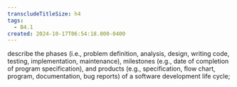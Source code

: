 ```yaml
---
transcludeTitleSize: h4
tags:
  - B4.1
created: 2024-10-17T06:54:18.000-0400
---
```

describe the phases (i.e., problem definition, analysis, design, writing code, testing, implementation, maintenance), milestones (e.g., date of completion of program specification), and products (e.g., specification, flow chart, program, documentation, bug reports) of a software development life cycle;